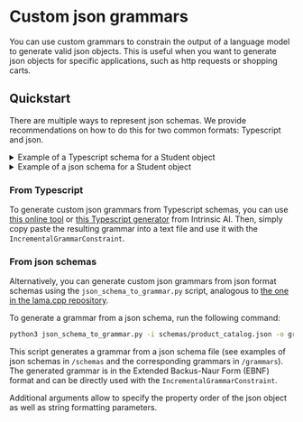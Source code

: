 # Custom json grammars

You can use custom grammars to constrain the output of a language model to generate valid json objects. This is useful when you want to generate json objects for specific applications, such as http requests or shopping carts.

## Quickstart

There are multiple ways to represent json schemas.
We provide recommendations on how to do this for two common formats: Typescript and json.

<details>
<summary> Example of a Typescript schema for a Student object </summary>

```Typescript
interface Student{
 name: string;
 age: number;
 is_student : boolean;
 courses: string[];
}
```
</details>

<details>
<summary> Example of a json schema for a Student object </summary>

```json
{
    "type": "object",
    "properties": {
        "name": {"type": "string"},
        "age": {"type": "number"},
        "is_student": {"type": "boolean"},
        "courses": {
            "type": "array",
            "items": { "type": "string"}
        }
    }
}
```
</details>


### From Typescript

To generate custom json grammars from Typescript schemas, you can use [this online tool](https://grammar.intrinsiclabs.ai/) or [this Typescript generator](https://github.com/IntrinsicLabsAI/gbnfgen) from Intrinsic AI. Then, simply copy paste the resulting grammar into a text file and use it with the `IncrementalGrammarConstraint`.


### From json schemas

Alternatively, you can generate custom json grammars from json format schemas using the `json_schema_to_grammar.py` script, analogous to [the one in the lama.cpp repository](https://github.com/ggerganov/llama.cpp/blob/ab9a3240a9da941fdef5cd4a25f2b97c2f5a67aa/examples/json_schema_to_grammar.py).


To generate a grammar from a json schema, run the following command:

```bash
python3 json_schema_to_grammar.py -i schemas/product_catalog.json -o grammars/product_catalog.ebnf
```
This script generates a grammar from a json schema file (see examples of json schemas in `/schemas` and the corresponding grammars in `/grammars`). The generated grammar is in the Extended Backus-Naur Form (EBNF) format and can be directly used with the `IncrementalGrammarConstraint`.

Additional arguments allow to specify the property order of the json object as well as string formatting parameters.
